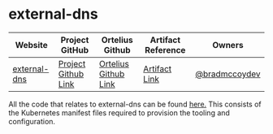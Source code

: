 # external-dns

| Website | Project GitHub | Ortelius Github | Artifact Reference | Owners |
| --- | --- | --- | --- | --- |
| [external-dns](https://https://github.com/kubernetes-sigs/external-dns) | [Project Github Link](https://https://github.com/kubernetes-sigs/external-dns) | [Ortelius Github Link](https://github.com/ortelius/ortelius-kubernetes/tree/main/kube-infra/kustomize/dns-infra/external-dns-aws) | [Artifact Link](https://artifacthub.io/packages/helm/bitnami/external-dns) | [@bradmccoydev](https://github.com/bradmccoydev)  |

All the code that relates to external-dns can be found [here.](https://github.com:ortelius/ortelius-kubernetes/) This consists of the Kubernetes manifest files required to provision the tooling and configuration.
